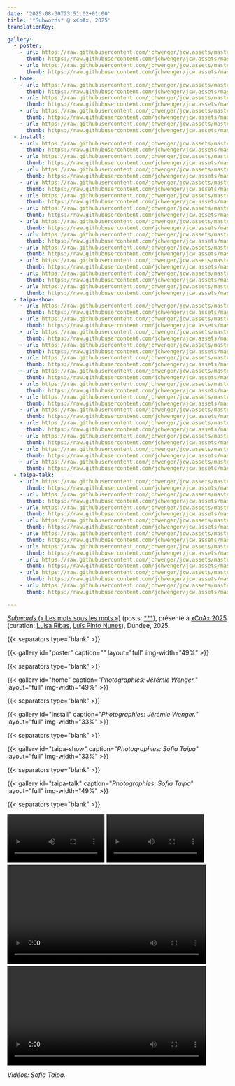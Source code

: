 ```yaml
---
date: '2025-08-30T23:51:02+01:00'
title: '*Subwords* @ xCoAx, 2025'
translationKey:

gallery:
  - poster:
    - url: https://raw.githubusercontent.com/jchwenger/jcw.assets/master/shows/2025.xcoax/xcoax.1.jpg
      thumb: https://raw.githubusercontent.com/jchwenger/jcw.assets/master/shows/2025.xcoax/xcoax.1.jpg
    - url: https://raw.githubusercontent.com/jchwenger/jcw.assets/master/shows/2025.xcoax/xcoax.2.jpg
      thumb: https://raw.githubusercontent.com/jchwenger/jcw.assets/master/shows/2025.xcoax/xcoax.2.jpg
  - home:
    - url: https://raw.githubusercontent.com/jchwenger/jcw.assets/master/shows/2025.xcoax/home/subwords.01.jpg
      thumb: https://raw.githubusercontent.com/jchwenger/jcw.assets/master/shows/2025.xcoax/home/subwords.01.low.jpg
    - url: https://raw.githubusercontent.com/jchwenger/jcw.assets/master/shows/2025.xcoax/home/subwords.02.jpg
      thumb: https://raw.githubusercontent.com/jchwenger/jcw.assets/master/shows/2025.xcoax/home/subwords.02.low.jpg
    - url: https://raw.githubusercontent.com/jchwenger/jcw.assets/master/shows/2025.xcoax/home/subwords.03.jpg
      thumb: https://raw.githubusercontent.com/jchwenger/jcw.assets/master/shows/2025.xcoax/home/subwords.03.low.jpg
    - url: https://raw.githubusercontent.com/jchwenger/jcw.assets/master/shows/2025.xcoax/home/subwords.04.jpg
      thumb: https://raw.githubusercontent.com/jchwenger/jcw.assets/master/shows/2025.xcoax/home/subwords.04.low.jpg
  - install:
    - url: https://raw.githubusercontent.com/jchwenger/jcw.assets/master/shows/2025.xcoax/install/subwords.xcoax.01.jpg
      thumb: https://raw.githubusercontent.com/jchwenger/jcw.assets/master/shows/2025.xcoax/install/subwords.xcoax.01.low.jpg
    - url: https://raw.githubusercontent.com/jchwenger/jcw.assets/master/shows/2025.xcoax/install/subwords.xcoax.02.jpg
      thumb: https://raw.githubusercontent.com/jchwenger/jcw.assets/master/shows/2025.xcoax/install/subwords.xcoax.02.low.jpg
    - url: https://raw.githubusercontent.com/jchwenger/jcw.assets/master/shows/2025.xcoax/install/subwords.xcoax.03.jpg
      thumb: https://raw.githubusercontent.com/jchwenger/jcw.assets/master/shows/2025.xcoax/install/subwords.xcoax.03.low.jpg
    - url: https://raw.githubusercontent.com/jchwenger/jcw.assets/master/shows/2025.xcoax/install/subwords.xcoax.04.jpg
      thumb: https://raw.githubusercontent.com/jchwenger/jcw.assets/master/shows/2025.xcoax/install/subwords.xcoax.04.low.jpg
    - url: https://raw.githubusercontent.com/jchwenger/jcw.assets/master/shows/2025.xcoax/install/subwords.xcoax.05.jpg
      thumb: https://raw.githubusercontent.com/jchwenger/jcw.assets/master/shows/2025.xcoax/install/subwords.xcoax.05.low.jpg
    - url: https://raw.githubusercontent.com/jchwenger/jcw.assets/master/shows/2025.xcoax/install/subwords.xcoax.06.jpg
      thumb: https://raw.githubusercontent.com/jchwenger/jcw.assets/master/shows/2025.xcoax/install/subwords.xcoax.06.low.jpg
    - url: https://raw.githubusercontent.com/jchwenger/jcw.assets/master/shows/2025.xcoax/install/subwords.xcoax.07.jpg
      thumb: https://raw.githubusercontent.com/jchwenger/jcw.assets/master/shows/2025.xcoax/install/subwords.xcoax.07.low.jpg
    - url: https://raw.githubusercontent.com/jchwenger/jcw.assets/master/shows/2025.xcoax/install/subwords.xcoax.08.jpg
      thumb: https://raw.githubusercontent.com/jchwenger/jcw.assets/master/shows/2025.xcoax/install/subwords.xcoax.08.low.jpg
    - url: https://raw.githubusercontent.com/jchwenger/jcw.assets/master/shows/2025.xcoax/install/subwords.xcoax.09.jpg
      thumb: https://raw.githubusercontent.com/jchwenger/jcw.assets/master/shows/2025.xcoax/install/subwords.xcoax.09.low.jpg
    - url: https://raw.githubusercontent.com/jchwenger/jcw.assets/master/shows/2025.xcoax/install/subwords.xcoax.10.jpg
      thumb: https://raw.githubusercontent.com/jchwenger/jcw.assets/master/shows/2025.xcoax/install/subwords.xcoax.10.low.jpg
    - url: https://raw.githubusercontent.com/jchwenger/jcw.assets/master/shows/2025.xcoax/install/subwords.xcoax.11.jpg
      thumb: https://raw.githubusercontent.com/jchwenger/jcw.assets/master/shows/2025.xcoax/install/subwords.xcoax.11.low.jpg
    - url: https://raw.githubusercontent.com/jchwenger/jcw.assets/master/shows/2025.xcoax/install/subwords.xcoax.12.jpg
      thumb: https://raw.githubusercontent.com/jchwenger/jcw.assets/master/shows/2025.xcoax/install/subwords.xcoax.12.low.jpg
  - taipa-show:
    - url: https://raw.githubusercontent.com/jchwenger/jcw.assets/master/shows/2025.xcoax/taipa/show/subwords.xcoax.01.jpg
      thumb: https://raw.githubusercontent.com/jchwenger/jcw.assets/master/shows/2025.xcoax/taipa/show/subwords.xcoax.01.low.jpg
    - url: https://raw.githubusercontent.com/jchwenger/jcw.assets/master/shows/2025.xcoax/taipa/show/subwords.xcoax.02.jpg
      thumb: https://raw.githubusercontent.com/jchwenger/jcw.assets/master/shows/2025.xcoax/taipa/show/subwords.xcoax.02.low.jpg
    - url: https://raw.githubusercontent.com/jchwenger/jcw.assets/master/shows/2025.xcoax/taipa/show/subwords.xcoax.03.jpg
      thumb: https://raw.githubusercontent.com/jchwenger/jcw.assets/master/shows/2025.xcoax/taipa/show/subwords.xcoax.03.low.jpg
    - url: https://raw.githubusercontent.com/jchwenger/jcw.assets/master/shows/2025.xcoax/taipa/show/subwords.xcoax.04.jpg
      thumb: https://raw.githubusercontent.com/jchwenger/jcw.assets/master/shows/2025.xcoax/taipa/show/subwords.xcoax.04.low.jpg
    - url: https://raw.githubusercontent.com/jchwenger/jcw.assets/master/shows/2025.xcoax/taipa/show/subwords.xcoax.05.jpg
      thumb: https://raw.githubusercontent.com/jchwenger/jcw.assets/master/shows/2025.xcoax/taipa/show/subwords.xcoax.05.low.jpg
    - url: https://raw.githubusercontent.com/jchwenger/jcw.assets/master/shows/2025.xcoax/taipa/show/subwords.xcoax.06.jpg
      thumb: https://raw.githubusercontent.com/jchwenger/jcw.assets/master/shows/2025.xcoax/taipa/show/subwords.xcoax.06.low.jpg
    - url: https://raw.githubusercontent.com/jchwenger/jcw.assets/master/shows/2025.xcoax/taipa/show/subwords.xcoax.07.jpg
      thumb: https://raw.githubusercontent.com/jchwenger/jcw.assets/master/shows/2025.xcoax/taipa/show/subwords.xcoax.07.low.jpg
    - url: https://raw.githubusercontent.com/jchwenger/jcw.assets/master/shows/2025.xcoax/taipa/show/subwords.xcoax.08.jpg
      thumb: https://raw.githubusercontent.com/jchwenger/jcw.assets/master/shows/2025.xcoax/taipa/show/subwords.xcoax.08.low.jpg
    - url: https://raw.githubusercontent.com/jchwenger/jcw.assets/master/shows/2025.xcoax/taipa/show/subwords.xcoax.09.jpg
      thumb: https://raw.githubusercontent.com/jchwenger/jcw.assets/master/shows/2025.xcoax/taipa/show/subwords.xcoax.09.low.jpg
    - url: https://raw.githubusercontent.com/jchwenger/jcw.assets/master/shows/2025.xcoax/taipa/show/subwords.xcoax.10.jpg
      thumb: https://raw.githubusercontent.com/jchwenger/jcw.assets/master/shows/2025.xcoax/taipa/show/subwords.xcoax.10.low.jpg
    - url: https://raw.githubusercontent.com/jchwenger/jcw.assets/master/shows/2025.xcoax/taipa/show/subwords.xcoax.11.jpg
      thumb: https://raw.githubusercontent.com/jchwenger/jcw.assets/master/shows/2025.xcoax/taipa/show/subwords.xcoax.11.low.jpg
    - url: https://raw.githubusercontent.com/jchwenger/jcw.assets/master/shows/2025.xcoax/taipa/show/subwords.xcoax.12.jpg
      thumb: https://raw.githubusercontent.com/jchwenger/jcw.assets/master/shows/2025.xcoax/taipa/show/subwords.xcoax.12.low.jpg
    - url: https://raw.githubusercontent.com/jchwenger/jcw.assets/master/shows/2025.xcoax/taipa/show/subwords.xcoax.13.jpg
      thumb: https://raw.githubusercontent.com/jchwenger/jcw.assets/master/shows/2025.xcoax/taipa/show/subwords.xcoax.13.low.jpg
  - taipa-talk:
    - url: https://raw.githubusercontent.com/jchwenger/jcw.assets/master/shows/2025.xcoax/taipa/talk/subwords.xcoax.01.jpg
      thumb: https://raw.githubusercontent.com/jchwenger/jcw.assets/master/shows/2025.xcoax/taipa/talk/subwords.xcoax.01.low.jpg
    - url: https://raw.githubusercontent.com/jchwenger/jcw.assets/master/shows/2025.xcoax/taipa/talk/subwords.xcoax.02.jpg
      thumb: https://raw.githubusercontent.com/jchwenger/jcw.assets/master/shows/2025.xcoax/taipa/talk/subwords.xcoax.02.low.jpg
    - url: https://raw.githubusercontent.com/jchwenger/jcw.assets/master/shows/2025.xcoax/taipa/talk/subwords.xcoax.06.jpg
      thumb: https://raw.githubusercontent.com/jchwenger/jcw.assets/master/shows/2025.xcoax/taipa/talk/subwords.xcoax.06.low.jpg
    - url: https://raw.githubusercontent.com/jchwenger/jcw.assets/master/shows/2025.xcoax/taipa/talk/subwords.xcoax.07.jpg
      thumb: https://raw.githubusercontent.com/jchwenger/jcw.assets/master/shows/2025.xcoax/taipa/talk/subwords.xcoax.07.low.jpg
    - url: https://raw.githubusercontent.com/jchwenger/jcw.assets/master/shows/2025.xcoax/taipa/talk/subwords.xcoax.08.jpg
      thumb: https://raw.githubusercontent.com/jchwenger/jcw.assets/master/shows/2025.xcoax/taipa/talk/subwords.xcoax.08.low.jpg
    - url: https://raw.githubusercontent.com/jchwenger/jcw.assets/master/shows/2025.xcoax/taipa/talk/subwords.xcoax.09.jpg
      thumb: https://raw.githubusercontent.com/jchwenger/jcw.assets/master/shows/2025.xcoax/taipa/talk/subwords.xcoax.09.low.jpg
    - url: https://raw.githubusercontent.com/jchwenger/jcw.assets/master/shows/2025.xcoax/taipa/talk/subwords.xcoax.10.jpg
      thumb: https://raw.githubusercontent.com/jchwenger/jcw.assets/master/shows/2025.xcoax/taipa/talk/subwords.xcoax.10.low.jpg
    - url: https://raw.githubusercontent.com/jchwenger/jcw.assets/master/shows/2025.xcoax/taipa/talk/subwords.xcoax.11.jpg
      thumb: https://raw.githubusercontent.com/jchwenger/jcw.assets/master/shows/2025.xcoax/taipa/talk/subwords.xcoax.11.low.jpg
    - url: https://raw.githubusercontent.com/jchwenger/jcw.assets/master/shows/2025.xcoax/taipa/talk/subwords.xcoax.12.jpg
      thumb: https://raw.githubusercontent.com/jchwenger/jcw.assets/master/shows/2025.xcoax/taipa/talk/subwords.xcoax.12.low.jpg

---
```


[*Subwords* (« Les mots sous les mots »)](/subwords) (posts: [\*](https://www.instagram.com/p/DL6-sMDoFvy/?utm_source=ig_web_copy_link&igsh=MzRlODBiNWFlZA==)[\*](https://www.instagram.com/p/DL2mm6jMl6w/?utm_source=ig_web_copy_link&igsh=MzRlODBiNWFlZA==)[\*](https://www.instagram.com/p/DL3SHf3Iu5c/)), présenté à [xCoAx 2025](https://2025.xcoax.org/) (curation: [Luisa Ribas](https://www.instagram.com/lmlrpt/), [Luís Pinto Nunes](https://www.instagram.com/luis_pinto_nunes/)), Dundee, 2025.

{{< separators type="blank" >}}

{{< gallery id="poster" caption="" layout="full" img-width="49%" >}}

{{< separators type="blank" >}}

{{< gallery id="home" caption="*Photographies: Jérémie Wenger.*" layout="full" img-width="49%" >}}

{{< separators type="blank" >}}

{{< gallery id="install" caption="*Photographies: Jérémie Wenger.*" layout="full" img-width="33%" >}}

{{< separators type="blank" >}}

{{< gallery id="taipa-show" caption="*Photographies: Sofia Taipa*" layout="full" img-width="33%" >}}

{{< separators type="blank" >}}

{{< gallery id="taipa-talk" caption="*Photographies: Sofia Taipa*" layout="full" img-width="49%" >}}

{{< separators type="blank" >}}

<div style="width: 90%; display:flex; gap:5px; flex-wrap: wrap">
  <video width="49%" controls>
    <source src="https://raw.githubusercontent.com/jchwenger/jcw.assets/master/shows/2025.xcoax/taipa/talk/subwords.xcoax.03.mp4" type="video/mp4">
    Your browser does not support HTML video.
  </video>
  <video width="49%" controls>
    <source src="https://raw.githubusercontent.com/jchwenger/jcw.assets/master/shows/2025.xcoax/taipa/talk/subwords.xcoax.05.mp4" type="video/mp4">
    Your browser does not support HTML video.
  </video>
  <video width="100%" controls>
    <source src="https://raw.githubusercontent.com/jchwenger/jcw.assets/master/shows/2025.xcoax/taipa/talk/subwords.xcoax.04.mp4" type="video/mp4">
    Your browser does not support HTML video.
  </video>
  <video width="100%" controls>
    <source src="https://raw.githubusercontent.com/jchwenger/jcw.assets/master/shows/2025.xcoax/taipa/talk/subwords.xcoax.13.mp4" type="video/mp4">
    Your browser does not support HTML video.
  </video>
</div>

*Vidéos: Sofia Taipa.*

